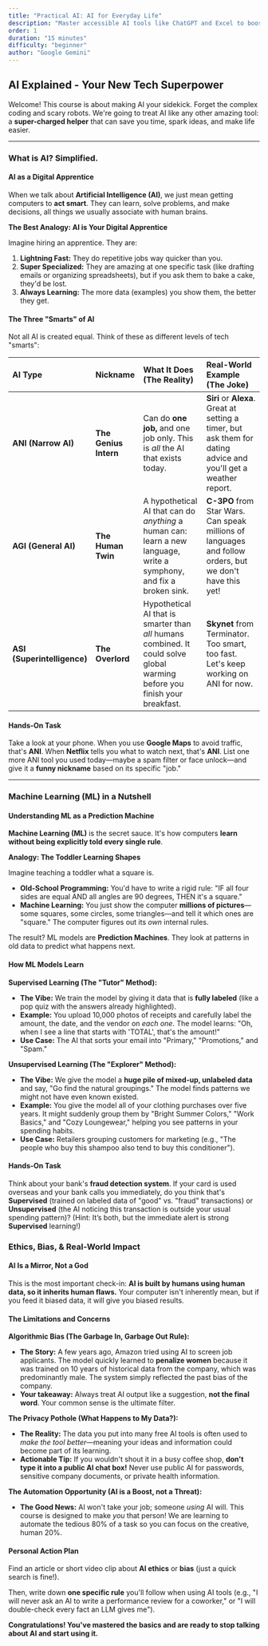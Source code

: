 ```yaml
---
title: "Practical AI: AI for Everyday Life"
description: "Master accessible AI tools like ChatGPT and Excel to boost productivity, creativity, and problem-solving without needing to code."
order: 1
duration: "15 minutes"
difficulty: "beginner"
author: "Google Gemini"
---
```


## AI Explained - Your New Tech Superpower

Welcome! This course is about making AI your sidekick. Forget the complex coding and scary robots. We're going to treat AI like any other amazing tool: a **super-charged helper** that can save you time, spark ideas, and make life easier.

---

### What is AI? Simplified.

#### AI as a Digital Apprentice

When we talk about **Artificial Intelligence (AI)**, we just mean getting computers to **act smart**. They can learn, solve problems, and make decisions, all things we usually associate with human brains.

**The Best Analogy: AI is Your Digital Apprentice**

Imagine hiring an apprentice. They are:
1.  **Lightning Fast:** They do repetitive jobs way quicker than you.
2.  **Super Specialized:** They are amazing at one specific task (like drafting emails or organizing spreadsheets), but if you ask them to bake a cake, they'd be lost.
3.  **Always Learning:** The more data (examples) you show them, the better they get.

#### The Three "Smarts" of AI

Not all AI is created equal. Think of these as different levels of tech "smarts":

| AI Type | Nickname | What It Does (The Reality) | Real-World Example (The Joke) |
| :--- | :--- | :--- | :--- |
| **ANI (Narrow AI)** | **The Genius Intern** | Can do **one job,** and one job only. This is *all* the AI that exists today. | **Siri** or **Alexa**. Great at setting a timer, but ask them for dating advice and you'll get a weather report. |
| **AGI (General AI)** | **The Human Twin** | A hypothetical AI that can do *anything* a human can: learn a new language, write a symphony, and fix a broken sink. | **C-3PO** from Star Wars. Can speak millions of languages and follow orders, but we don't have this yet! |
| **ASI (Superintelligence)** | **The Overlord** | Hypothetical AI that is smarter than *all* humans combined. It could solve global warming before you finish your breakfast. | **Skynet** from Terminator. Too smart, too fast. Let's keep working on ANI for now. |

#### Hands-On Task

Take a look at your phone. When you use **Google Maps** to avoid traffic, that's **ANI**. When **Netflix** tells you what to watch next, that's **ANI**. List one more ANI tool you used today—maybe a spam filter or face unlock—and give it a **funny nickname** based on its specific "job."

---

### Machine Learning (ML) in a Nutshell

#### Understanding ML as a Prediction Machine

**Machine Learning (ML)** is the secret sauce. It's how computers **learn without being explicitly told every single rule**.

**Analogy: The Toddler Learning Shapes**

Imagine teaching a toddler what a square is.
* **Old-School Programming:** You'd have to write a rigid rule: "IF all four sides are equal AND all angles are 90 degrees, THEN it's a square."
* **Machine Learning:** You just show the computer **millions of pictures**—some squares, some circles, some triangles—and tell it which ones are "square." The computer figures out its *own* internal rules.

The result? ML models are **Prediction Machines**. They look at patterns in old data to predict what happens next.

#### How ML Models Learn

**Supervised Learning (The "Tutor" Method):**
- **The Vibe:** We train the model by giving it data that is **fully labeled** (like a pop quiz with the answers already highlighted).
- **Example:** You upload 10,000 photos of receipts and carefully label the amount, the date, and the vendor on *each one*. The model learns: "Oh, when I see a line that starts with 'TOTAL', that's the amount!"
- **Use Case:** The AI that sorts your email into "Primary," "Promotions," and "Spam."

**Unsupervised Learning (The "Explorer" Method):**
- **The Vibe:** We give the model a **huge pile of mixed-up, unlabeled data** and say, "Go find the natural groupings." The model finds patterns we might not have even known existed.
- **Example:** You give the model all of your clothing purchases over five years. It might suddenly group them by "Bright Summer Colors," "Work Basics," and "Cozy Loungewear," helping you see patterns in your spending habits.
- **Use Case:** Retailers grouping customers for marketing (e.g., "The people who buy this shampoo also tend to buy this conditioner").

#### Hands-On Task

Think about your bank's **fraud detection system**. If your card is used overseas and your bank calls you immediately, do you think that's **Supervised** (trained on labeled data of "good" vs. "fraud" transactions) or **Unsupervised** (the AI noticing this transaction is outside your usual spending pattern)? (Hint: It’s both, but the immediate alert is strong **Supervised** learning!)

### Ethics, Bias, & Real-World Impact

#### AI Is a Mirror, Not a God

This is the most important check-in: **AI is built by humans using human data, so it inherits human flaws.** Your computer isn't inherently mean, but if you feed it biased data, it will give you biased results.

#### The Limitations and Concerns

**Algorithmic Bias (The Garbage In, Garbage Out Rule):**
- **The Story:** A few years ago, Amazon tried using AI to screen job applicants. The model quickly learned to **penalize women** because it was trained on 10 years of historical data from the company, which was predominantly male. The system simply reflected the past bias of the company.
- **Your takeaway:** Always treat AI output like a suggestion, **not the final word**. Your common sense is the ultimate filter.

**The Privacy Pothole (What Happens to My Data?):**
- **The Reality:** The data you put into many free AI tools is often used to *make the tool better*—meaning your ideas and information could become part of its learning.
- **Actionable Tip:** If you wouldn't shout it in a busy coffee shop, **don't type it into a public AI chat box!** Never use public AI for passwords, sensitive company documents, or private health information.

**The Automation Opportunity (AI is a Boost, not a Threat):**
- **The Good News:** AI won't take your job; someone *using* AI will. This course is designed to make *you* that person! We are learning to automate the tedious 80% of a task so you can focus on the creative, human 20%.

#### Personal Action Plan

Find an article or short video clip about **AI ethics** or **bias** (just a quick search is fine!).

Then, write down **one specific rule** you'll follow when using AI tools (e.g., "I will never ask an AI to write a performance review for a coworker," or "I will double-check every fact an LLM gives me").

**Congratulations! You've mastered the basics and are ready to stop talking about AI and start using it.**
